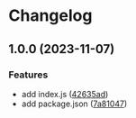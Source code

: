 # Changelog

## 1.0.0 (2023-11-07)


### Features

* add index.js ([42635ad](https://github.com/Vunovati/automatic-octo-rotary-phone/commit/42635ad3554124f3f28d408705e9cf4c5c38c519))
* add package.json ([7a81047](https://github.com/Vunovati/automatic-octo-rotary-phone/commit/7a81047bd06d02b1f59c42f3f040a343d19d1c1a))
